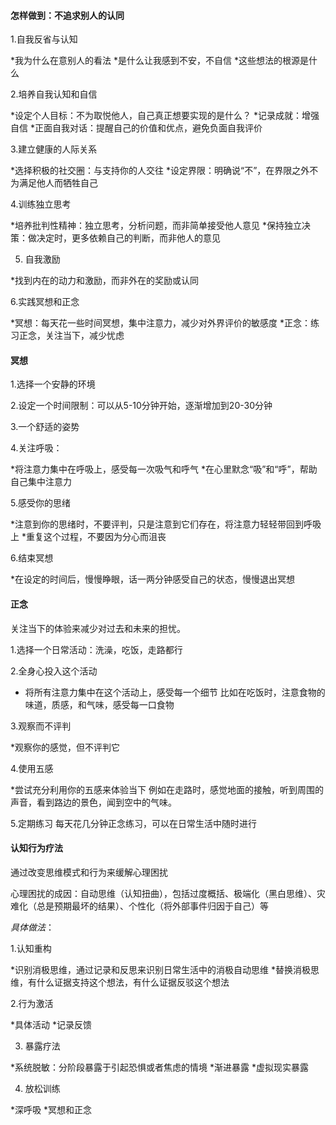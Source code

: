 #### 怎样做到：不追求别人的认同

1.自我反省与认知

*我为什么在意别人的看法
*是什么让我感到不安，不自信
*这些想法的根源是什么

2.培养自我认知和自信

*设定个人目标：不为取悦他人，自己真正想要实现的是什么？
*记录成就：增强自信
*正面自我对话：提醒自己的价值和优点，避免负面自我评价

3.建立健康的人际关系

*选择积极的社交圈：与支持你的人交往
*设定界限：明确说“不”，在界限之外不为满足他人而牺牲自己

4.训练独立思考

*培养批判性精神：独立思考，分析问题，而非简单接受他人意见
*保持独立决策：做决定时，更多依赖自己的判断，而非他人的意见

5. 自我激励

*找到内在的动力和激励，而非外在的奖励或认同

6.实践冥想和正念

*冥想：每天花一些时间冥想，集中注意力，减少对外界评价的敏感度
*正念：练习正念，关注当下，减少忧虑


#### 冥想

1.选择一个安静的环境

2.设定一个时间限制：可以从5-10分钟开始，逐渐增加到20-30分钟

3.一个舒适的姿势

4.关注呼吸：

*将注意力集中在呼吸上，感受每一次吸气和呼气
*在心里默念“吸”和“呼”，帮助自己集中注意力

5.感受你的思绪

*注意到你的思绪时，不要评判，只是注意到它们存在，将注意力轻轻带回到呼吸上
*重复这个过程，不要因为分心而沮丧


6.结束冥想

*在设定的时间后，慢慢睁眼，话一两分钟感受自己的状态，慢慢退出冥想


#### 正念
关注当下的体验来减少对过去和未来的担忧。

1.选择一个日常活动：洗澡，吃饭，走路都行

2.全身心投入这个活动

* 将所有注意力集中在这个活动上，感受每一个细节
比如在吃饭时，注意食物的味道，质感，和气味，感受每一口食物

3.观察而不评判

*观察你的感觉，但不评判它

4.使用五感

*尝试充分利用你的五感来体验当下
例如在走路时，感觉地面的接触，听到周围的声音，看到路边的景色，闻到空中的气味。

5.定期练习
每天花几分钟正念练习，可以在日常生活中随时进行


#### 认知行为疗法
通过改变思维模式和行为来缓解心理困扰

心理困扰的成因：自动思维（认知扭曲），包括过度概括、极端化（黑白思维）、灾难化（总是预期最坏的结果）、个性化（将外部事件归因于自己）等

*具体做法*：

1.认知重构

*识别消极思维，通过记录和反思来识别日常生活中的消极自动思维
*替换消极思维，有什么证据支持这个想法，有什么证据反驳这个想法

2.行为激活

*具体活动
*记录反馈

3. 暴露疗法

*系统脱敏：分阶段暴露于引起恐惧或者焦虑的情境
*渐进暴露
*虚拟现实暴露

4. 放松训练

*深呼吸
*冥想和正念
